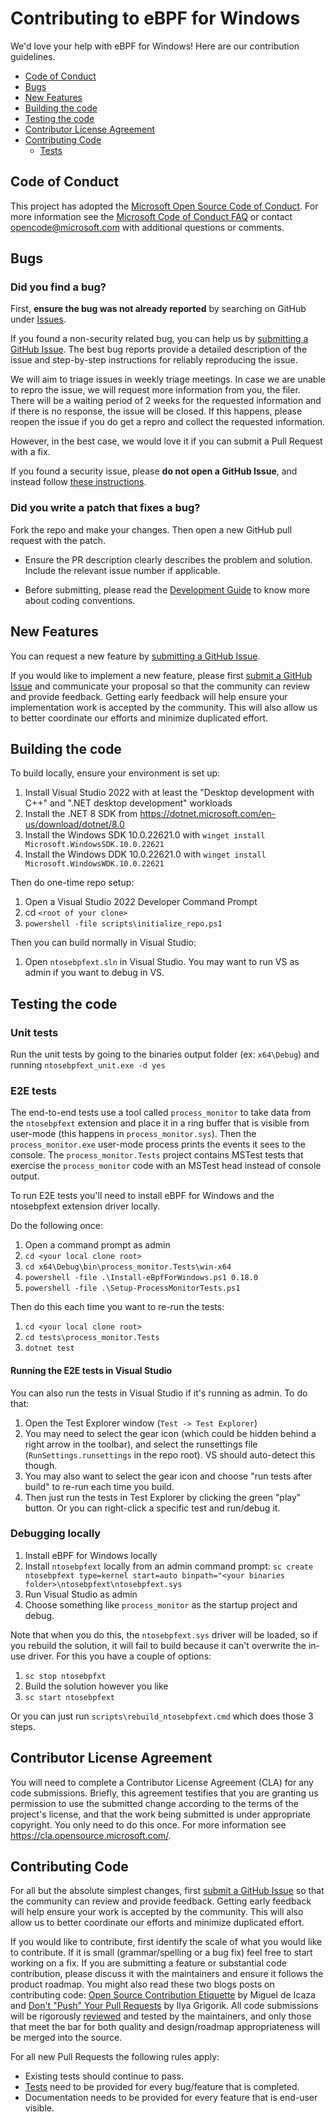 # Contributing to eBPF for Windows

We'd love your help with eBPF for Windows! Here are our contribution guidelines.

- [Code of Conduct](#code-of-conduct)
- [Bugs](#bugs)
- [New Features](#new-features)
- [Building the code](#building-the-code)
- [Testing the code](#testing-the-code)
- [Contributor License Agreement](#contributor-license-agreement)
- [Contributing Code](#contributing-code)
  - [Tests](#tests)

 ## Code of Conduct

This project has adopted the [Microsoft Open Source Code of Conduct](https://opensource.microsoft.com/codeofconduct/).
For more information see the [Microsoft Code of Conduct FAQ](https://opensource.microsoft.com/codeofconduct/faq/)
or contact [opencode@microsoft.com](mailto:opencode@microsoft.com) with additional questions or comments.

## Bugs

### Did you find a bug?

First, **ensure the bug was not already reported** by searching on GitHub under
[Issues](https://github.com/microsoft/ebpf-for-windows/issues).

If you found a non-security related bug, you can help us by
[submitting a GitHub Issue](https://github.com/microsoft/ebpf-for-windows/issues/new).
The best bug reports provide a detailed description of the issue and step-by-step instructions
for reliably reproducing the issue.

We will aim to triage issues in weekly triage meetings. In case we are unable to repro the issue, we will request more information from you, the filer.
There will be a waiting period of 2 weeks for the requested information and if there is no response, the issue will be closed. If this happens, please reopen the issue if you do get a repro and collect the requested information.

However, in the best case, we would love it if you can submit a Pull Request with a fix.

If you found a security issue, please **do not open a GitHub Issue**, and instead follow
[these instructions](docs/SECURITY.md).

### Did you write a patch that fixes a bug?

Fork the repo and make your changes.
Then open a new GitHub pull request with the patch.

* Ensure the PR description clearly describes the problem and solution.
Include the relevant issue number if applicable.

* Before submitting, please read the [Development Guide](docs/DevelopmentGuide.md)
to know more about coding conventions.

## New Features

You can request a new feature by [submitting a GitHub Issue](https://github.com/microsoft/ebpf-for-windows/issues/new).

If you would like to implement a new feature, please first
[submit a GitHub Issue](https://github.com/microsoft/ebpf-for-windows/issues/new) and
communicate your proposal so that the community can review and provide feedback. Getting
early feedback will help ensure your implementation work is accepted by the community.
This will also allow us to better coordinate our efforts and minimize duplicated effort.

## Building the code

To build locally, ensure your environment is set up:

1. Install Visual Studio 2022 with at least the "Desktop development with C++" and ".NET desktop development" workloads
1. Install the .NET 8 SDK from https://dotnet.microsoft.com/en-us/download/dotnet/8.0
1. Install the Windows SDK 10.0.22621.0 with `winget install Microsoft.WindowsSDK.10.0.22621`
1. Install the Windows DDK 10.0.22621.0 with `winget install Microsoft.WindowsWDK.10.0.22621`

Then do one-time repo setup:

1. Open a Visual Studio 2022 Developer Command Prompt
1. cd `<root of your clone>`
1. `powershell -file scripts\initialize_repo.ps1`

Then you can build normally in Visual Studio:

1. Open `ntosebpfext.sln` in Visual Studio.  You may want to run VS as admin if you want to debug in VS.

## Testing the code

### Unit tests

Run the unit tests by going to the binaries output folder (ex: `x64\Debug`) and running `ntosebpfext_unit.exe -d yes`

### E2E tests

The end-to-end tests use a tool called `process_monitor` to take data from the `ntosebpfext` extension and place it in a ring buffer that is visible from user-mode (this happens in `process_monitor.sys`).  Then the `process_monitor.exe` user-mode process prints the events it sees to the console.  The `process_monitor.Tests` project contains MSTest tests that exercise the `process_monitor` code with an MSTest head instead of console output.

To run E2E tests you'll need to install eBPF for Windows and the ntosebpfext extension driver locally.

Do the following once:
1. Open a command prompt as admin
1. `cd <your local clone root>`
1. `cd x64\Debug\bin\process_monitor.Tests\win-x64`
1. `powershell -file .\Install-eBpfForWindows.ps1 0.18.0`
1. `powershell -file .\Setup-ProcessMonitorTests.ps1`

Then do this each time you want to re-run the tests:
1. `cd <your local clone root>`
1. `cd tests\process_monitor.Tests`
1. `dotnet test`

#### Running the E2E tests in Visual Studio

You can also run the tests in Visual Studio if it's running as admin.  To do that:

1. Open the Test Explorer window (`Test -> Test Explorer`)
1. You may need to select the gear icon (which could be hidden behind a right arrow in the toolbar), and select the runsettings file (`RunSettings.runsettings` in the repo root). VS should auto-detect this though.
1. You may also want to select the gear icon and choose "run tests after build" to re-run each time you build.
1. Then just run the tests in Test Explorer by clicking the green "play" button.  Or you can right-click a specific test and run/debug it.

### Debugging locally

1. Install eBPF for Windows locally
1. Install `ntosebpfext` locally from an admin command prompt: `sc create ntosebpfext type=kernel start=auto binpath="<your binaries folder>\ntosebpfext\ntosebpfext.sys`
1. Run Visual Studio as admin
1. Choose something like `process_monitor` as the startup project and debug.

Note that when you do this, the `ntosebpfext.sys` driver will be loaded, so if you rebuild the solution, it will fail to build because it can't overwrite the in-use driver.  For this you have a couple of options:

1. `sc stop ntosebpfxt`
1. Build the solution however you like
1. `sc start ntosebpfext`

Or you can just run `scripts\rebuild_ntosebpfext.cmd` which does those 3 steps.

## Contributor License Agreement

You will need to complete a Contributor License Agreement (CLA) for any code submissions.
Briefly, this agreement testifies that you are granting us permission to use the submitted
change according to the terms of the project's license, and that the work being submitted
is under appropriate copyright. You only need to do this once. For more information see
https://cla.opensource.microsoft.com/.

## Contributing Code

For all but the absolute simplest changes, first
[submit a GitHub Issue](https://github.com/microsoft/ebpf-for-windows/issues/new) so that the
community can review and provide feedback. Getting early feedback will help ensure your work
is accepted by the community. This will also allow us to better coordinate our efforts and
minimize duplicated effort.

If you would like to contribute, first identify the scale of what you would like to contribute.
If it is small (grammar/spelling or a bug fix) feel free to start working on a fix. If you are
submitting a feature or substantial code contribution, please discuss it with the maintainers and
ensure it follows the product roadmap. You might also read these two blogs posts on contributing
code: [Open Source Contribution Etiquette](http://tirania.org/blog/archive/2010/Dec-31.html) by Miguel de Icaza and
[Don't "Push" Your Pull Requests](https://www.igvita.com/2011/12/19/dont-push-your-pull-requests/) by Ilya Grigorik.
All code submissions will be rigorously [reviewed](docs/Governance.md) and tested by the maintainers, and only those that meet
the bar for both quality and design/roadmap appropriateness will be merged into the source.

For all new Pull Requests the following rules apply:
- Existing tests should continue to pass.
- [Tests](docs/AutomatedTests.md) need to be provided for every bug/feature that is completed.
- Documentation needs to be provided for every feature that is end-user visible.
